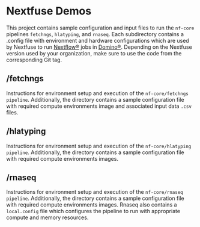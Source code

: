 
# Nextfuse Demos

This project contains sample configuration and input files to run the `nf-core` pipelines `fetchngs`, `hlatyping`, and `rnaseq`.  Each subdirectory contains a .config file with environment and hardware configurations which are used by Nextfuse to run [Nextflow®](https://www.nextflow.io/) jobs in [Domino®](https://domino.ai/). Depending on the Nextfuse version used by your organization, make sure to use the code from the corresponding Git tag.

## /fetchngs
Instructions for environment setup and execution of the `nf-core/fetchngs pipeline`. Additionally, the directory contains a sample configuration file with required compute environments image and associated input data `.csv` files.

## /hlatyping
Instructions for environment setup and execution of the `nf-core/hlatyping pipeline`. Additionally, the directory contains a sample configuration file with required compute environments images.

## /rnaseq
Instructions for environment setup and execution of the `nf-core/rnaseq pipeline`. Additionally, the directory contains a sample configuration file with required compute environments images. Rnaseq also contains a `local.config` file which configures the pipeline to run with appropriate compute and memory resources.
